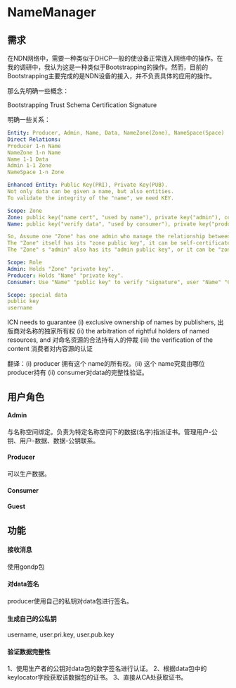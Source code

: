 # NameManager

## 需求

在NDN网络中，需要一种类似于DHCP一般的使设备正常连入网络中的操作。在我的调研中，我认为这是一种类似于Bootstrapping的操作。然而，目前的Bootstrapping主要完成的是NDN设备的接入，并不负责具体的应用的操作。

那么先明确一些概念：

Bootstrapping
Trust Schema
Certification
Signature

明确一些关系：

```yaml
Entity: Producer, Admin, Name, Data, NameZone(Zone), NameSpace(Space)
Direct Relations:
Producer 1-n Name
NameZone 1-n Name
Name 1-1 Data
Admin 1-1 Zone
NameSpace 1-n Zone

Enhanced Entity: Public Key(PRI), Private Key(PUB).
Not only data can be given a name, but also entities.
To validate the integrity of the "name", we need KEY.

Scope: Zone
Zone: public key("name cert", "used by name"), private key("admin"), cert (self-certificated)
Name: public key("verify data", "used by consumer"), private key("producer"), cert("Zone")

So, Assume one "Zone" has one admin who manage the relationship between its "name" and "name public Key".
The "Zone" itself has its "zone public key", it can be self-certificated, or authorized by higher-level infrastructure, or ...
The "Zone" s "admin" also has its "admin public key", or it can be "zone private key", with this, "admin" can manage the "name" and "name public key" under the "zone".

Scope: Role
Admin: Holds "Zone" "private key".
Producer: Holds "Name" "private key".
Consumer: Use "Name" "public key" to verify "signature", user "Name" "Cert" to verify "public key"

Scope: special data
public key
username
```

ICN needs to guarantee (i) exclusive ownership of names by publishers, 出版商对名称的独家所有权
(ii) the arbitration of rightful holders of named resources, and 对命名资源的合法持有人的仲裁
(iii) the verification of the content 消费者对内容源的认证

翻译：(i) producer 拥有这个 name的所有权。(ii) 这个 name究竟由哪位producer持有 (ii) consumer对data的完整性验证。

## 用户角色

#### Admin

与名称空间绑定。负责为特定名称空间下的数据(名字)指派证书。管理用户-公钥、用户-数据、数据-公钥联系。

#### Producer

可以生产数据。

#### Consumer

#### Guest

## 功能

#### 接收消息

使用gondp包

#### 对data签名

producer使用自己的私钥对data包进行签名。

#### 生成自己的公私钥

username, user.pri.key, user.pub.key

#### 验证数据完整性

1、使用生产者的公钥对data包的数字签名进行认证。
2、根据data包中的keylocator字段获取该数据包的证书。
3、直接从CA处获取证书。

